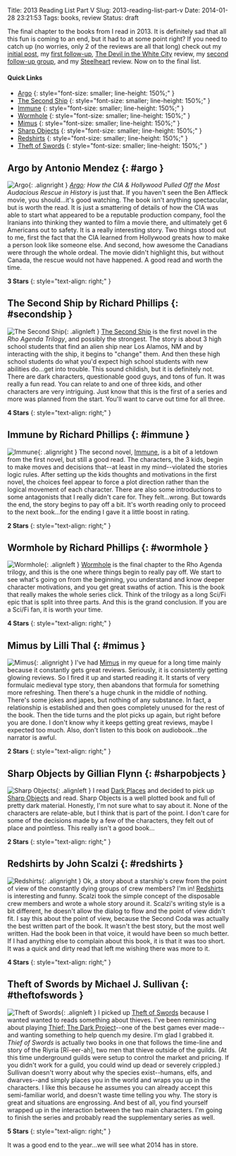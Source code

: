Title: 2013 Reading List Part V
Slug: 2013-reading-list-part-v
Date: 2014-01-28 23:21:53
Tags: books, review
Status: draft

The final chapter to the books from I read in 2013.  It is definitely sad that all this fun is coming to an end, but it had to at some point right?  If you need to catch up (no worries, only 2 of the reviews are all that long) check out my [initial post][quick], my [first follow-up][II], [The Devil in the White City][III] review, my [second follow-up group][IV], and my [Steelheart][V] review.  Now on to the final list.

#### Quick Links

* [Argo](#argo)
{: style="font-size: smaller; line-height: 150%;" }
* [The Second Ship](#secondship)
{: style="font-size: smaller; line-height: 150%;" }
* [Immune](#immune)
{: style="font-size: smaller; line-height: 150%;" }
* [Wormhole](#wormhole)
{: style="font-size: smaller; line-height: 150%;" }
* [Mimus](#mimus)
{: style="font-size: smaller; line-height: 150%;" }
* [Sharp Objects](#sharpobjects)
{: style="font-size: smaller; line-height: 150%;" }
* [Redshirts](#redshirts)
{: style="font-size: smaller; line-height: 150%;" }
* [Theft of Swords](#theftofswords)
{: style="font-size: smaller; line-height: 150%;" }

## Argo by Antonio Mendez {: #argo }

![Argo]({filename}../static/images/2014/argo.jpg "Argo"){: .alignright }
_[Argo][]: How the CIA & Hollywood Pulled Off the Most Audacious Rescue in History_ is just that.  If you haven't seen the Ben Affleck movie, you should...it's good watching.  The book isn't anything spectacular, but is worth the read.  It is just a smattering of details of how the CIA was able to start what appeared to be a reputable production company, fool the Iranians into thinking they wanted to film a movie there, and ultimately get 6 Americans out to safety.  It is a really interesting story.  Two things stood out to me, first the fact that the CIA learned from Hollywood greats how to make a person look like someone else.  And second, how awesome the Canadians were through the whole ordeal.  The movie didn't highlight this, but without Canada, the rescue would not have happened.  A good read and worth the time.

**3 Stars**
{: style="text-align: right;" }

## The Second Ship by Richard Phillips {: #secondship }

![The Second Ship]({filename}../static/images/2014/secondship.jpg "The Second Ship"){: .alignleft }
[The Second Ship][secondship] is the first novel in the _Rho Agenda Trilogy_, and possibly the strongest.  The story is about 3 high school students that find an alien ship near Los Alamos, NM and by interacting with the ship, it begins to "change" them.  And then these high school students do what you'd expect high school students with new abilities do...get into trouble.  This sound childish, but it is definitely not.  There are dark characters, questionable good guys, and tons of fun.  It was really a fun read.  You can relate to and one of three kids, and other characters are very intriguing.  Just know that this is the first of a series and more was planned from the start.  You'll want to carve out time for all three.

**4 Stars**
{: style="text-align: right;" }

## Immune by Richard Phillips {: #immune }

![Immune]({filename}../static/images/2014/immune.jpg "Immune"){: .alignright }
The second novel, [Immune][], is a bit of a letdown from the first novel, but still a good read.  The characters, the 3 kids, begin to make moves and decisions that--at least in my mind--violated the stories logic rules.  After setting up the kids thoughts and motivations in the first novel, the choices feel appear to force a plot direction rather than the logical movement of each character.  There are also some introductions to some antagonists that I really didn't care for.  They felt...wrong.  But towards the end, the story begins to pay off a bit.  It's worth reading only to proceed to the next book...for the ending I gave it a little boost in rating.

**2 Stars**
{: style="text-align: right;" }

## Wormhole by Richard Phillips {: #wormhole }

![Wormhole]({filename}../static/images/2014/wormhole.jpg "Wormhole"){: .alignleft }
[Wormhole][] is the final chapter to the Rho Agenda trilogy, and this is the one where things begin to really pay off.  We start to see what's going on from the beginning, you understand and know deeper character motivations, and you get great swaths of action.  This is the book that really makes the whole series click.  Think of the trilogy as a long Sci/Fi epic that is split into three parts.  And this is the grand conclusion.  If you are a Sci/Fi fan, it is worth your time.

**4 Stars**
{: style="text-align: right;" }

## Mimus by Lilli Thal {: #mimus }

![Mimus]({filename}../static/images/2014/mimus.jpg "Mimus"){: .alignright }
I've had [Mimus][] in my queue for a long time mainly because it constantly gets great reviews.  Seriously, it is consistently getting glowing reviews.  So I fired it up and started reading it.  It starts of very formulaic medieval type story, then abandons that formula for something more refreshing.  Then there's a huge chunk in the middle of nothing.  There's some jokes and japes, but nothing of any substance.  In fact, a relationship is established and then goes completely unused for the rest of the book.  Then the tide turns and the plot picks up again, but right before you are done.  I don't know why it keeps getting great reviews, maybe I expected too much.  Also, don't listen to this book on audiobook...the narrator is awful.

**2 Stars**
{: style="text-align: right;" }

## Sharp Objects by Gillian Flynn {: #sharpobjects }

![Sharp Objects]({filename}../static/images/2014/sharpobjects.jpg "Sharp Objects"){: .alignleft }
I read [Dark Places][dark] and decided to pick up [Sharp Objects][sharpobjects] and read.  Sharp Objects is a well plotted book and full of pretty dark material.  Honestly, I'm not sure what to say about it.  None of the characters are relate-able, but I think that is part of the point.  I don't care for some of the decisions made by a few of the characters, they felt out of place and pointless.  This really isn't a good book...

**2 Stars**
{: style="text-align: right;" }

## Redshirts by John Scalzi {: #redshirts }

![Redshirts]({filename}../static/images/2014/redshirts.jpg "Redshirts"){: .alignright }
Ok, a story about a starship's crew from the point of view of the constantly dying groups of crew members?  I'm in!  [Redshirts][] is interesting and funny.  Scalzi took the simple concept of the disposable crew members and wrote a whole story around it.  Scalzi's writing style is a bit different, he doesn't allow the dialog to flow and the point of view didn't fit.  I say this about the point of view, because the Second Coda was actually the best written part of the book.  It wasn't the best story, but the most well written.  Had the book been in that voice, it would have been so much better.  If I had anything else to complain about this book, it is that it was too short.  It was a quick and dirty read that left me wishing there was more to it.

**4 Stars**
{: style="text-align: right;" }

## Theft of Swords by Michael J. Sullivan {: #theftofswords }

![Theft of Swords]({filename}../static/images/2014/theftofswords.jpg "Theft of Swords"){: .alignleft }
I picked up [Theft of Swords][theftofswords] because I wanted wanted to reads something about thieves.  I've been reminiscing about playing [Thief: The Dark Project][thiefgog]--one of the best games ever made--and wanting something to help quench my desire.  I'm glad I grabbed it.  _Thief of Swords_ is actually two books in one that follows the time-line and story of the Riyria [Rī-eer-ah], two men that thieve outside of the guilds.  (At this time underground guilds were setup to control the market and pricing.  If you didn't work for a guild, you could wind up dead or severely crippled.)  Sullivan doesn't worry about why the species exist--humans, elfs, and dwarves--and simply places you in the world and wraps you up in the characters.  I like this because he assumes you can already accept this semi-familiar world, and doesn't waste time telling you why.  The story is great and situations are engrossing.  And best of all, you find yourself wrapped up in the interaction between the two main characters.  I'm going to finish the series and probably read the supplementary series as well.

**5 Stars**
{: style="text-align: right;" }

It was a good end to the year...we will see what 2014 has in store.

[quick]: {filename}../2013/really-fast-book-reviews.md
[II]: {filename}./2013-reading-list-part-i.md
[III]: {filename}./devil-in-the-white-city.md
[IV]: {filename}./2013-reading-list-part-iii.md
[v]: {filename}./steelheart.md
[thiefgog]: http://www.gog.com/game/thief_gold
[secondship]: http://www.amazon.com/gp/product/B007TBSLG8/ref=as_li_ss_il?ie=UTF8&camp=1789&creative=390957&creativeASIN=B007TBSLG8&linkCode=as2&tag=traeblain-20
[dark]: http://www.amazon.com/gp/product/B0027MJU00/ref=as_li_ss_il?ie=UTF8&camp=1789&creative=390957&creativeASIN=B0027MJU00&linkCode=as2&tag=traeblain-20
[sharpobjects]: http://www.amazon.com/gp/product/B000JMKTLO/ref=as_li_ss_il?ie=UTF8&camp=1789&creative=390957&creativeASIN=B000JMKTLO&linkCode=as2&tag=traeblain-20
[theftofswords]: http://www.amazon.com/gp/product/B004XWBUKK/ref=as_li_ss_il?ie=UTF8&camp=1789&creative=390957&creativeASIN=B004XWBUKK&linkCode=as2&tag=traeblain-20
[argo]: http://www.amazon.com/gp/product/B007V65PLA/ref=as_li_ss_il?ie=UTF8&camp=1789&creative=390957&creativeASIN=B007V65PLA&linkCode=as2&tag=traeblain-20
[immune]: http://www.amazon.com/gp/product/B007TBSL9U/ref=as_li_ss_il?ie=UTF8&camp=1789&creative=390957&creativeASIN=B007TBSL9U&linkCode=as2&tag=traeblain-20
[wormhole]: http://www.amazon.com/gp/product/B007TBSLR2/ref=as_li_ss_il?ie=UTF8&camp=1789&creative=390957&creativeASIN=B007TBSLR2&linkCode=as2&tag=traeblain-20
[mimus]: http://www.amazon.com/gp/product/1550379240/ref=as_li_ss_il?ie=UTF8&camp=1789&creative=390957&creativeASIN=1550379240&linkCode=as2&tag=traeblain-20
[redshirts]: http://www.amazon.com/gp/product/B0079XPUOW/ref=as_li_ss_il?ie=UTF8&camp=1789&creative=390957&creativeASIN=B0079XPUOW&linkCode=as2&tag=traeblain-20
